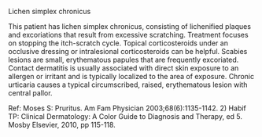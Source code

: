 Lichen simplex chronicus

This patient has lichen simplex chronicus, consisting of lichenified plaques and excoriations that result from excessive scratching. Treatment focuses on stopping the itch-scratch cycle. Topical corticosteroids under an occlusive dressing or intralesional corticosteroids can be helpful. Scabies lesions are small, erythematous papules that are frequently excoriated. Contact dermatitis is usually associated with direct skin exposure to an allergen or irritant and is typically localized to the area of exposure. Chronic urticaria causes a typical circumscribed, raised, erythematous lesion with central pallor.

Ref:  Moses S: Pruritus. Am Fam Physician 2003;68(6):1135-1142. 2) Habif TP: Clinical Dermatology: A Color Guide to Diagnosis and Therapy, ed 5. Mosby Elsevier, 2010, pp 115-118.